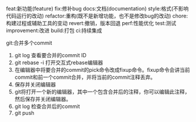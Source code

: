 feat:新功能(feature)
fix:修补bug
docs:文档(documentation)
style:格式(不影响代码运行的改动)
refactor:重构(既不是新增功能，也不是修改bug的改动)
chore:构建过程或辅助工具的变动
revert:撤销，版本回退
perf:性能优化
test:测试
improvement:改进
build:打包
ci:持续集成

git:合并多个commit
1. git log 查看要合并的commit ID
2. git rebase -i 打开交互式rebase编辑器
3. 在编辑器中将要合并的commit的pick命令改成fixup命令。fixup命令会讲当前commit和前一个commit合并，并将当前的commit注释丢弃。
4. 保存并关闭编辑器
5. git将打开一个新的编辑器，其中一个包含合并后的注释，你可以编辑此注释，然后保存并关闭编辑器。
6. git log 检查合并后的commit
7. git push